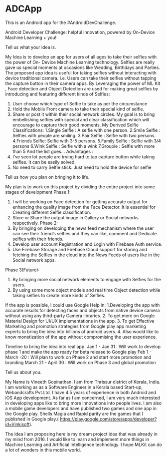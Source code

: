# ADCApp
This is an Android app for the #AndroidDevChallenge.

Android Developer Challenge: helpful innovation, powered by On-Device Machine Learning + you!

Tell us what your idea is. 

My Idea is to develop an app for  users of all ages to take their selfies with the power of On- Device Machine Learning technology.
Selfies are really gave us special moments at occasions like Wedding, Birthdays and Parties. The proposed app idea is useful for taking selfies without interacting with device traditional camera. I.e. Users can take their selfies without tapping the capture button in their camera apps.
By Leveraging the power of ML Kit , Face detection and Object Detection are used for making great selfies by introducing and featuring different kinds of Selfies:
1.	User choose which type of Selfie to take as per the circumstance
2.	Hold the Mobile Front camera  to take their special kind of selfie.
3.	Share or post it within their social network circles.
My goal is to bring embellishing selfies with special and clear classification which will encourage to capture their good moments.
My Derived Selfie Classifications:
1.Single Selfie : A selfie with one person. 
2.Smile Selfie : Selfies with people are smiling.
3.Pair Selfie : Selfie with two persons.
4.Friends Selfie: Selfie with 3-5 persons.
5.Family Selfie : Selfie with 3/4 persons
6.Wink Selfie : Selfie with a wink
7.Groupie : Selfie with more than 5
And the list goes…
Advantages :
1.	I’ve seen lot people are trying hard to tap capture button while taking selfies. It can be easily solved.
2.	No need to carry Selfie stick. Just need to hold the device for selfie


Tell us how you plan on bringing it to life. 



My plan is to work on this project by dividing the entire project into some stages of development
Phase 1:
1.	I will be working on Face detection for getting accurate output for enhancing the quality image from the Face Detector. It is essential for Creating different Selfie classification.
2.	Store or Share the output image in Gallery or Social networks respectively.
Phase 2: 
1.	By bringing on developing the news feed mechanism where the user can see their friend’s selfies and they can like, comment and Dedicate selfies with their friends.
2.	Develop user account Registration and Login with Firebase Auth service.
3.	Use Firebase Storage and Firebase Cloud support for storing and fetching the Selfies in the cloud into the News Feeds of users like in the Social network apps.


Phase 3(Future):

1.	By bringing more social network elements to engage with Selfies for the users.
2.	By using some more object models and real time Object detection while taking selfies
to create more kinds of Selfies.



If the app is possible, I could use Google Help in:
1.Developing the app with accurate results for detecting faces and objects from native device camera without using any third-party Camera libraries.
2. To get more on Google Material Design for UI/UX implementations in the app.
3. To get Effective Marketing and promotion strategies from Google play app marketing experts to bring the idea into billions of android users.
4. Also would like to know monetization of the app without compromising the user experience.

Timeline to bring the idea into real app:
Jan 1 - Jan 31 : Will work to develop phase 1 and make the app ready for beta release to Google play
Feb 1 - March -20 : Will plan to work  on Phase 2 and start more promotion  and branding
March 21 - April 30 : Will work on Phase 3 and global promotion



Tell us about you. 


My Name is Vineeth Gopinathan. I am from Thrissur district of Kerala, India. I am working as as a Software Engineer in a Kerala based Start-up, Webandcrafts Pvt.Ltd. I have 4.5 years of experience in both Android and iOS App development. 
As far as I am concerned, I am very much interested in developing apps like to bring more innovations into people lives.  I am also a mobile game developers and have published two games and one app in the Google play. 
Shells Magia and Rapid parity are the games that I published in Google play.( https://play.google.com/store/apps/developer?id=Vinkisoft).

The idea I am proposing here is my dream project idea that was already in my mind from 2016. I would like to learn and implement more things in Machine Learning and Artificial Intelligence technology. I hope MLKit can do a lot of wonders in this mobile world.




